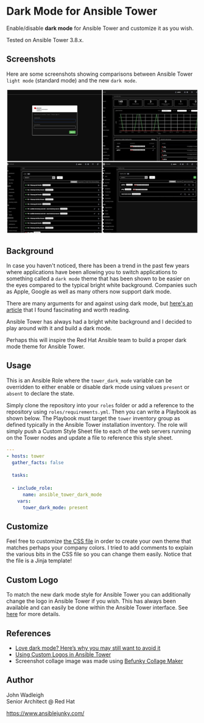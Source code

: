 # Dark Mode for Ansible Tower

Enable/disable **dark mode** for Ansible Tower and customize it as you wish.

Tested on Ansible Tower 3.8.x.

## Screenshots

Here are some screenshots showing comparisons between Ansible Tower `light mode` (standard mode) and the new `dark mode`.

![Dark Mode](images/tower-darkmode.jpg)

## Background

In case you haven't noticed, there has been a trend in the past few years where applications have been allowing you to switch applications to something called a `dark mode` theme that has been shown to be easier on the eyes compared to the typical bright white background. Companies such as Apple, Google as well as many others now support dark mode.  

There are many arguments for and against using dark mode, but [here's an article](https://www.androidauthority.com/dark-mode-1046425/) that I found fascinating and worth reading.

Ansible Tower has always had a bright white background and I decided to play around with it and build a dark mode.

Perhaps this will inspire the Red Hat Ansible team to build a proper dark mode theme for Ansible Tower.

## Usage

This is an Ansible Role where the `tower_dark_mode` variable can be overridden to either enable or disable dark mode using values `present` or `absent` to declare the state. 

Simply clone the repository into your `roles` folder or add a reference to the repository using `roles/requirements.yml`. Then you can write a Playbook as shown below. The Playbook must target the `tower` inventory group as defined typically in the Ansible Tower installation inventory. The role will simply push a Custom Style Sheet file to each of the web servers running on the Tower nodes and update a file to reference this style sheet.

```yaml
---
- hosts: tower
  gather_facts: false
  
  tasks:
  
  - include_role:
      name: ansible_tower_dark_mode
    vars:
      tower_dark_mode: present
```

## Customize

Feel free to customize [the CSS file](templates/darkmode.css.j2) in order to create your own theme that matches perhaps your company colors. I tried to add comments to explain the various bits in the CSS file so you can change them easily. Notice that the file is a Jinja template!

## Custom Logo

To match the new dark mode style for Ansible Tower you can additionally change the logo in Ansible Tower if you wish. This has always been available and can easily be done within the Ansible Tower interface. See [here](https://docs.ansible.com/ansible-tower/latest/html/administration/custom_rebranding.html) for more details.

## References

- [Love dark mode? Here’s why you may still want to avoid it](https://www.androidauthority.com/dark-mode-1046425/)
- [Using Custom Logos in Ansible Tower](https://docs.ansible.com/ansible-tower/latest/html/administration/custom_rebranding.html)
- Screenshot collage image was made using [Befunky Collage Maker](https://www.befunky.com/create/collage/)

## Author

John Wadleigh  
Senior Architect @ Red Hat

https://www.ansiblejunky.com/
